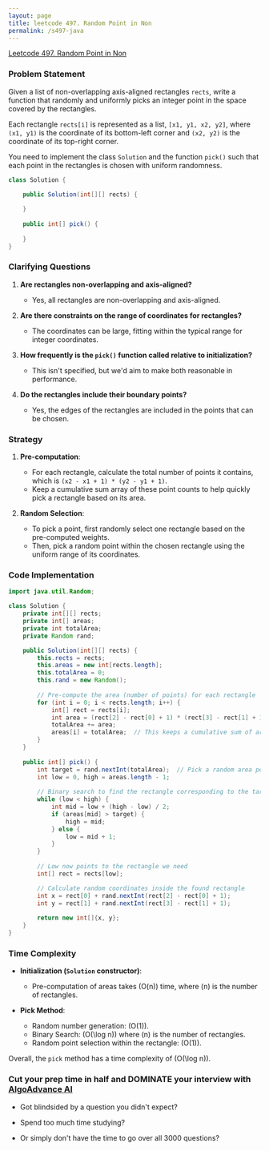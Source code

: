 ```yaml
---
layout: page
title: leetcode 497. Random Point in Non
permalink: /s497-java
---
```

[Leetcode 497. Random Point in Non](https://algoadvance.github.io/algoadvance/l497)
### Problem Statement

Given a list of non-overlapping axis-aligned rectangles `rects`, write a function that randomly and uniformly picks an integer point in the space covered by the rectangles.

Each rectangle `rects[i]` is represented as a list, `[x1, y1, x2, y2]`, where `(x1, y1)` is the coordinate of its bottom-left corner and `(x2, y2)` is the coordinate of its top-right corner.

You need to implement the class `Solution` and the function `pick()` such that each point in the rectangles is chosen with uniform randomness.

```java
class Solution {

    public Solution(int[][] rects) {
        
    }
    
    public int[] pick() {
        
    }
}
```

### Clarifying Questions

1. **Are rectangles non-overlapping and axis-aligned?**
   - Yes, all rectangles are non-overlapping and axis-aligned.

2. **Are there constraints on the range of coordinates for rectangles?**
   - The coordinates can be large, fitting within the typical range for integer coordinates.

3. **How frequently is the `pick()` function called relative to initialization?**
   - This isn't specified, but we'd aim to make both reasonable in performance.

4. **Do the rectangles include their boundary points?**
   - Yes, the edges of the rectangles are included in the points that can be chosen.

### Strategy

1. **Pre-computation**:
   - For each rectangle, calculate the total number of points it contains, which is `(x2 - x1 + 1) * (y2 - y1 + 1)`.
   - Keep a cumulative sum array of these point counts to help quickly pick a rectangle based on its area.

2. **Random Selection**:
   - To pick a point, first randomly select one rectangle based on the pre-computed weights.
   - Then, pick a random point within the chosen rectangle using the uniform range of its coordinates.

### Code Implementation

```java
import java.util.Random;

class Solution {
    private int[][] rects;
    private int[] areas;
    private int totalArea;
    private Random rand;

    public Solution(int[][] rects) {
        this.rects = rects;
        this.areas = new int[rects.length];
        this.totalArea = 0;
        this.rand = new Random();
        
        // Pre-compute the area (number of points) for each rectangle
        for (int i = 0; i < rects.length; i++) {
            int[] rect = rects[i];
            int area = (rect[2] - rect[0] + 1) * (rect[3] - rect[1] + 1);
            totalArea += area;
            areas[i] = totalArea;  // This keeps a cumulative sum of areas
        }
    }
    
    public int[] pick() {
        int target = rand.nextInt(totalArea);  // Pick a random area position
        int low = 0, high = areas.length - 1;
        
        // Binary search to find the rectangle corresponding to the target
        while (low < high) {
            int mid = low + (high - low) / 2;
            if (areas[mid] > target) {
                high = mid;
            } else {
                low = mid + 1;
            }
        }
        
        // Low now points to the rectangle we need
        int[] rect = rects[low];

        // Calculate random coordinates inside the found rectangle
        int x = rect[0] + rand.nextInt(rect[2] - rect[0] + 1);
        int y = rect[1] + rand.nextInt(rect[3] - rect[1] + 1);
        
        return new int[]{x, y};
    }
}
```

### Time Complexity

- **Initialization (`Solution` constructor)**:
  - Pre-computation of areas takes \(O(n)\) time, where \(n\) is the number of rectangles.

- **Pick Method**:
  - Random number generation: \(O(1)\).
  - Binary Search: \(O(\log n)\) where \(n\) is the number of rectangles.
  - Random point selection within the rectangle: \(O(1)\).

Overall, the `pick` method has a time complexity of \(O(\log n)\).


### Cut your prep time in half and DOMINATE your interview with [AlgoAdvance AI](https://algoAdvance.com)

- Got blindsided by a question you didn't expect?

- Spend too much time studying?

- Or simply don't have the time to go over all 3000 questions?

